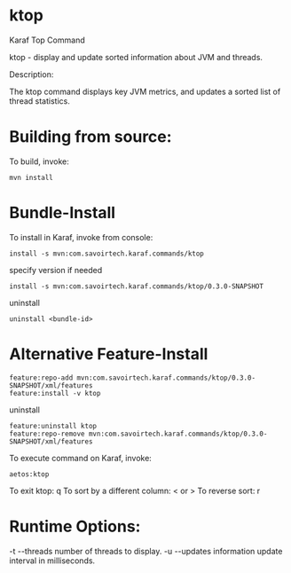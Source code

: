 ktop
====

Karaf Top Command

 ktop - display and update sorted information about JVM and threads.

Description:

 The ktop command displays key JVM metrics, and updates a sorted list
 of thread statistics. 

Building from source:
===

To build, invoke:
```
mvn install
```

Bundle-Install
===

To install in Karaf, invoke from console:
```
install -s mvn:com.savoirtech.karaf.commands/ktop
```
specify version if needed
```
install -s mvn:com.savoirtech.karaf.commands/ktop/0.3.0-SNAPSHOT
```

uninstall
```
uninstall <bundle-id>
```

Alternative Feature-Install
===

```
feature:repo-add mvn:com.savoirtech.karaf.commands/ktop/0.3.0-SNAPSHOT/xml/features
feature:install -v ktop
```

uninstall
```
feature:uninstall ktop
feature:repo-remove mvn:com.savoirtech.karaf.commands/ktop/0.3.0-SNAPSHOT/xml/features
```


To execute command on Karaf, invoke:
```
aetos:ktop
```

To exit ktop: q
To sort by a different column: < or >
To reverse sort: r


Runtime Options:
===

 -t  --threads   number of threads to display. 
 -u  --updates   information update interval in milliseconds.

